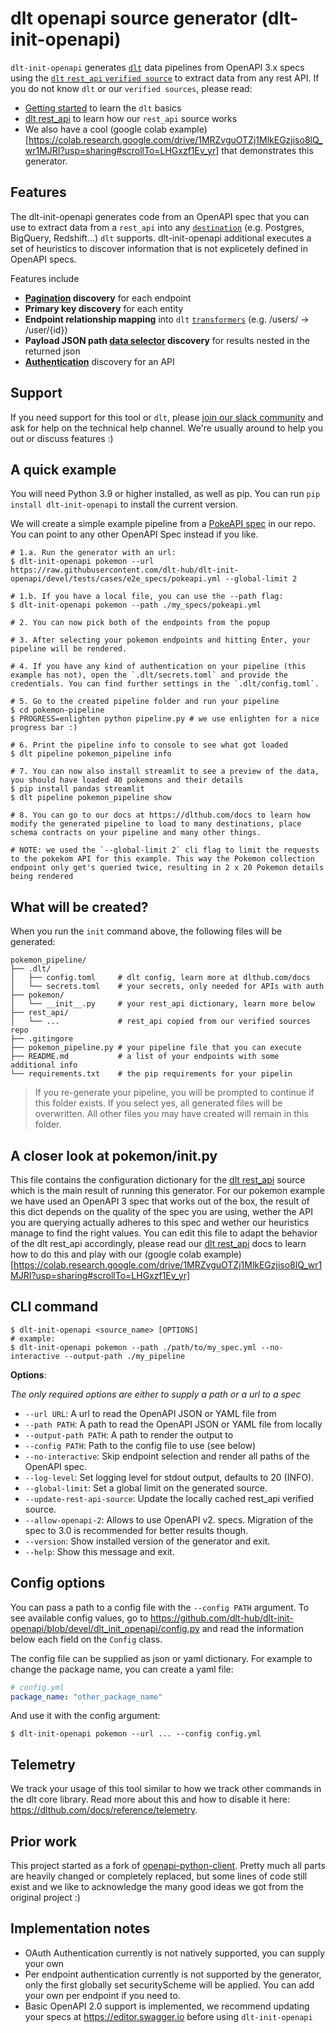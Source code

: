 # dlt openapi source generator (dlt-init-openapi)
`dlt-init-openapi` generates [`dlt`](https://dlthub.com/docs) data pipelines from OpenAPI 3.x specs using the [`dlt` `rest_api` `verified source`](https://dlthub.com/docs/dlt-ecosystem/verified-sources/rest_api) to extract data from any rest API. If you do not know `dlt` or our `verified sources`, please read:

* [Getting started](https://dlthub.com/docs/getting-started) to learn the `dlt` basics
* [dlt rest_api](https://dlthub.com/docs/dlt-ecosystem/verified-sources/rest_api) to learn how our `rest_api` source works
* We also have a cool (google colab example)[https://colab.research.google.com/drive/1MRZvguOTZj1MlkEGzjiso8lQ_wr1MJRI?usp=sharing#scrollTo=LHGxzf1Ev_yr] that demonstrates this generator.


## Features
The dlt-init-openapi generates code from an OpenAPI spec that you can use to extract data from a `rest_api` into any [`destination`](https://dlthub.com/docs/dlt-ecosystem/destinations/) (e.g. Postgres, BigQuery, Redshift...) `dlt` supports. dlt-init-openapi additional executes a set of heuristics to discover information that is not explicetely defined in OpenAPI specs.

Features include

* **[Pagination](https://dlthub.com/docs/dlt-ecosystem/verified-sources/rest_api#pagination) discovery** for each endpoint
* **Primary key discovery** for each entity
* **Endpoint relationship mapping** into `dlt` [`transformers`](https://dlthub.com/docs/general-usage/resource#process-resources-with-dlttransformer) (e.g. /users/ -> /user/{id})
* **Payload JSON path [data selector](https://dlthub.com/docs/dlt-ecosystem/verified-sources/rest_api#data-selection) discovery** for results nested in the returned json
* **[Authentication](https://dlthub.com/docs/dlt-ecosystem/verified-sources/rest_api#authentication)** discovery for an API


## Support
If you need support for this tool or `dlt`, please [join our slack community](https://dlthub.com/community) and ask for help on the technical help channel. We're usually around to help you out or discuss features :)

## A quick example

You will need Python 3.9 or higher installed, as well as pip. You can run `pip install dlt-init-openapi` to install the current version.

We will create a simple example pipeline from a [PokeAPI spec](https://pokeapi.co/) in our repo. You can point to any other OpenAPI Spec instead if you like.

```console
# 1.a. Run the generator with an url:
$ dlt-init-openapi pokemon --url https://raw.githubusercontent.com/dlt-hub/dlt-init-openapi/devel/tests/cases/e2e_specs/pokeapi.yml --global-limit 2

# 1.b. If you have a local file, you can use the --path flag:
$ dlt-init-openapi pokemon --path ./my_specs/pokeapi.yml

# 2. You can now pick both of the endpoints from the popup

# 3. After selecting your pokemon endpoints and hitting Enter, your pipeline will be rendered.

# 4. If you have any kind of authentication on your pipeline (this example has not), open the `.dlt/secrets.toml` and provide the credentials. You can find further settings in the `.dlt/config.toml`.

# 5. Go to the created pipeline folder and run your pipeline
$ cd pokemon-pipeline
$ PROGRESS=enlighten python pipeline.py # we use enlighten for a nice progress bar :)

# 6. Print the pipeline info to console to see what got loaded
$ dlt pipeline pokemon_pipeline info

# 7. You can now also install streamlit to see a preview of the data, you should have loaded 40 pokemons and their details
$ pip install pandas streamlit
$ dlt pipeline pokemon_pipeline show

# 8. You can go to our docs at https://dlthub.com/docs to learn how modify the generated pipeline to load to many destinations, place schema contracts on your pipeline and many other things.

# NOTE: we used the `--global-limit 2` cli flag to limit the requests to the pokekom API for this example. This way the Pokemon collection endpoint only get's queried twice, resulting in 2 x 20 Pokemon details being rendered
```

## What will be created?

When you run the `init` command above, the following files will be generated:

```
pokemon_pipeline/
├── .dlt/
│   ├── config.toml     # dlt config, learn more at dlthub.com/docs
│   └── secrets.toml    # your secrets, only needed for APIs with auth
├── pokemon/
│   └── __init__.py     # your rest_api dictionary, learn more below
├── rest_api/
│   └── ...             # rest_api copied from our verified sources repo
├── .gitingore
├── pokemon_pipeline.py # your pipeline file that you can execute
├── README.md           # a list of your endpoints with some additional info
└── requirements.txt    # the pip requirements for your pipelin
```

> If you re-generate your pipeline, you will be prompted to continue if this folder exists. If you select yes, all generated files will be overwritten. All other files you may have created will remain in this folder.

## A closer look at pokemon/__init__.py

This file contains the configuration dictionary for the [dlt rest_api](https://dlthub.com/docs/dlt-ecosystem/verified-sources/rest_api) source which is the main result of running this generator. For our pokemon example we have used an OpenAPI 3 spec that works out of the box, the result of this dict depends on the quality of the spec you are using, wether the API you are querying actually adheres to this spec and wether our heuristics manage to find the right values. You can edit this file to adapt the behavior of the dlt rest_api accordingly, please read our [dlt rest_api](https://dlthub.com/docs/dlt-ecosystem/verified-sources/rest_api) docs to learn how to do this and play with our (google colab example)[https://colab.research.google.com/drive/1MRZvguOTZj1MlkEGzjiso8lQ_wr1MJRI?usp=sharing#scrollTo=LHGxzf1Ev_yr]

## CLI command

```console
$ dlt-init-openapi <source_name> [OPTIONS]
# example:
$ dlt-init-openapi pokemon --path ./path/to/my_spec.yml --no-interactive --output-path ./my_pipeline
```

**Options**:

_The only required options are either to supply a path or a url to a spec_

- `--url URL`: A url to read the OpenAPI JSON or YAML file from
- `--path PATH`: A path to read the OpenAPI JSON or YAML file from locally
- `--output-path PATH`: A path to render the output to
- `--config PATH`: Path to the config file to use (see below)
- `--no-interactive`: Skip endpoint selection and render all paths of the OpenAPI spec.
- `--log-level`: Set logging level for stdout output, defaults to 20 (INFO).
- `--global-limit`: Set a global limit on the generated source.
- `--update-rest-api-source`: Update the locally cached rest_api verified source.
- `--allow-openapi-2`: Allows to use OpenAPI v2. specs. Migration of the spec to 3.0 is recommended for better results though.
- `--version`: Show installed version of the generator and exit.
- `--help`: Show this message and exit.

## Config options
You can pass a path to a config file with the `--config PATH` argument. To see available config values, go to https://github.com/dlt-hub/dlt-init-openapi/blob/devel/dlt_init_openapi/config.py and read the information below each field on the `Config` class.

The config file can be supplied as json or yaml dictionary. For example to change the package name, you can create a yaml file:

```yaml
# config.yml
package_name: "other_package_name"
```

And use it with the config argument:

```console
$ dlt-init-openapi pokemon --url ... --config config.yml
```

## Telemetry
We track your usage of this tool similar to how we track other commands in the dlt core library. Read more about this and how to disable it here: https://dlthub.com/docs/reference/telemetry.

## Prior work
This project started as a fork of [openapi-python-client](https://github.com/openapi-generators/openapi-python-client). Pretty much all parts are heavily changed or completely replaced, but some lines of code still exist and we like to acknowledge the many good ideas we got from the original project :)

## Implementation notes
* OAuth Authentication currently is not natively supported, you can supply your own
* Per endpoint authentication currently is not supported by the generator, only the first globally set securityScheme will be applied. You can add your own per endpoint if you need to.
* Basic OpenAPI 2.0 support is implemented, we recommend updating your specs at https://editor.swagger.io before using `dlt-init-openapi`